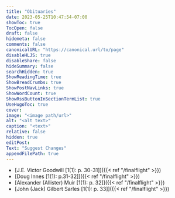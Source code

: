 ```yaml
---
title: "Obituaries"
date: 2023-05-25T10:47:54-07:00
showToc: true
TocOpen: false
draft: false
hidemeta: false
comments: false
canonicalURL: "https://canonical.url/to/page"
disableHLJS: true 
disableShare: false
hideSummary: false
searchHidden: true
ShowReadingTime: true
ShowBreadCrumbs: true
ShowPostNavLinks: true
ShowWordCount: true
ShowRssButtonInSectionTermList: true
UseHugoToc: true
cover:
image: "<image path/url>" 
alt: "<alt text>" 
caption: "<text>" 
relative: false
hidden: true
editPost:
Text: "Suggest Changes" 
appendFilePath: true 
---
```


* [J.E. Victor Goodwill [1(1): p. 30-31]]({{< ref "/finalflight" >}})
* [Doug Innes [1(1): p.31-32]]({{< ref "/finalflight" >}})
* [Alexander (Allister) Muir [1(1): p. 32]]({{< ref "/finalflight" >}})
* [John (Jack) Gilbert Sarles [1(1): p. 33]]({{< ref "/finalflight" >}})
